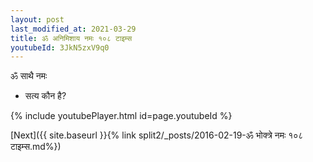 ```yaml
---
layout: post
last_modified_at: 2021-03-29
title: ॐ अनिमिशाय नमः १०८ टाइम्स
youtubeId: 3JkN5zxV9q0
---
```

 
 
 ॐ साथै नमः  
 
 -  सत्य कौन है? 
 
  
 
  
 
 
 
 
 
 


{% include youtubePlayer.html id=page.youtubeId %}
 
[Next]({{ site.baseurl }}{% link  split2/_posts/2016-02-19-ॐ भोक्त्रे नमः १०८ टाइम्स.md%})
 

